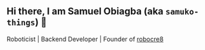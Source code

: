 ## Hi there, I am Samuel Obiagba (aka `samuko-things`) 👋

Roboticist | Backend Developer | Founder of [robocre8](https://github.com/robocre8)

<!--
**samuko-things/samuko-things** is a ✨ _special_ ✨ repository because its `README.md` (this file) appears on your GitHub profile.

Here are some ideas to get you started:

- 🔭 I’m currently working on ...
- 🌱 I’m currently learning ...
- 👯 I’m looking to collaborate on ...
- 🤔 I’m looking for help with ...
- 💬 Ask me about ...
- 📫 How to reach me: ...
- 😄 Pronouns: ...
- ⚡ Fun fact: ...
-->
